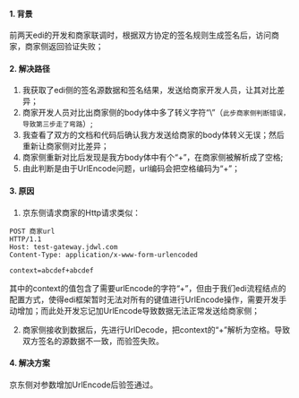 #### 1. 背景

前两天edi的开发和商家联调时，根据双方协定的签名规则生成签名后，访问商家，商家侧返回验证失败；

#### 2. 解决路径

1. 我获取了edi侧的签名源数据和签名结果，发送给商家开发人员，让其对比差异；
2. 商家开发人员对比出商家侧的body体中多了转义字符“\”（`此步商家侧判断错误，导致第三步走了弯路`）;
3. 我查看了双方的文档和代码后确认我方发送给商家的body体转义无误；然后重新让商家侧对比差异；
4. 商家侧重新对比后发现是我方body体中有个“+”，在商家侧被解析成了空格;
5. 由此判断是由于UrlEncode问题，url编码会把空格编码为“+”；

#### 3. 原因

1. 京东侧请求商家的Http请求类似：

```text
POST 商家url
HTTP/1.1
Host: test-gateway.jdwl.com
Content-Type: application/x-www-form-urlencoded

context=abcdef+abcdef
```

其中的context的值包含了需要urlEncode的字符“+”，但由于我们edi流程结点的配置方式，使得edi框架暂时无法对所有的键值进行UrlEncode操作，需要开发手动增加；而此处开发忘记加UrlEncode导致数据无法正常发送给商家侧；

2. 商家侧接收到数据后，先进行UrlDecode，把context的“+”解析为空格。导致双方签名的源数据不一致，而验签失败。

#### 4. 解决方案

京东侧对参数增加UrlEncode后验签通过。